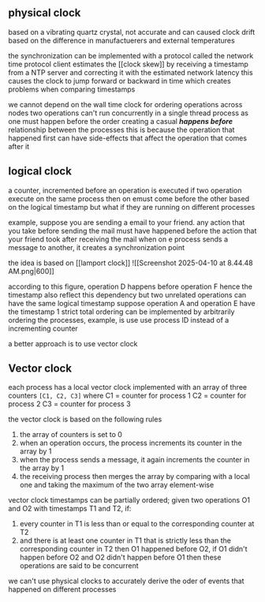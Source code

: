 ## physical clock 
based on a vibrating quartz crystal, not accurate and can caused clock drift based on the difference in manufactuerers and external temperatures

the synchronization can be implemented with a protocol called the network time protocol
client estimates the [[clock skew]]  by receiving a timestamp from a NTP server and correcting it with the estimated network latency
this causes the clock to jump forward or backward in time which creates problems when comparing timestamps

we cannot depend on the wall time clock for ordering operations across nodes
two operations can't run concurrently in a single thread process as one must happen before the order creating a casual ***happens before*** relationship between the processes
this is because the operation that happened first can have side-effects that affect the operation that comes after it

## logical clock 
a counter, incremented before an operation is executed 
if two operation execute on the same process then on emust come before the other based on the logical timestamp
but what if they are running on different processes 

example, suppose you are sending a email to your friend. 
any action that you take before sending the mail must have happened before the action that your friend took after receiving the mail 
when on e process sends a message to another, it creates a synchronization point

the idea is based on [[lamport clock]]
![[Screenshot 2025-04-10 at 8.44.48 AM.png|600]]

according to this figure, 
operation D happens before operation F hence the timestamp also reflect this dependency
but two unrelated operations can have the same logical timestamp suppose operation A and operation E have the timestamp 1
strict total ordering can be implemented by arbitrarily ordering the processes, example, is use use process ID instead of a incrementing counter

a better approach is to use vector clock


## Vector clock
each process has a local vector clock implemented with an array of three counters 
`[C1, C2, C3]` 
where C1 = counter for process 1
	      C2 = counter for process 2
	      C3 = counter for process 3

the vector clock is based on the following rules
1. the array of counters is set to 0 
2. when an operation occurs, the process increments its counter in the array by 1
3. when the process sends a message, it again increments the counter in the array by 1
4. the receiving process then merges the array by comparing with a local one and taking the maximum of the two array element-wise

vector clock timestamps can be partially ordered; given two operations O1 and O2 with timestamps T1 and T2, if:
1. every counter in T1 is less than or equal to the corresponding counter at T2
2. and there is at least one counter in T1 that is strictly less than the corresponding counter in T2
then O1 happened before O2, if O1 didn't happen before O2 and O2 didn't happen before O1 then these operations are said to be concurrent

we can't use physical clocks to accurately derive the oder of events that happened on different processes
